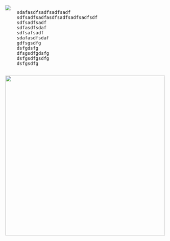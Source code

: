 <html>
  <img src="https://media.giphy.com/media/Diym3aZO1dHzO/giphy.gif" align="left"><pre>
  sdafasdfsadfsadfsadf
  sdfsadfsadfasdfsadfsadfsadfsdf
  sdfsadfsadf
  sdfasdfsdaf
  sdfsafsadf
  sdafasdfsdaf
  gdfsgsdfg
  dsfgdsfg
  dfsgsdfgdsfg
  dsfgsdfgsdfg
  dsfgsdfg
  </pre>
  <a href="https://wakatime.com"><img src="https://wakatime.com/share/@demoni386/f7ed0b5d-43f3-42f0-9f86-3cd96a680d6f.png" width=500px align="left"/></a>
  </body>
 </html>
<!--
**demon-i386/demon-i386** is a ✨ _special_ ✨ repository because its `README.md` (this file) appears on your GitHub profile.

Here are some ideas to get you started:

- 🔭 I’m currently working on ...
- 🌱 I’m currently learning ...
- 👯 I’m looking to collaborate on ...
- 🤔 I’m looking for help with ...
- 💬 Ask me about ...
- 📫 How to reach me: ...
- 😄 Pronouns: ...
- ⚡ Fun fact: ...
-->
